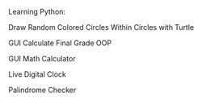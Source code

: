 Learning Python:

Draw Random Colored Circles Within Circles with Turtle

GUI Calculate Final Grade OOP

GUI Math Calculator

Live Digital Clock

Palindrome Checker
